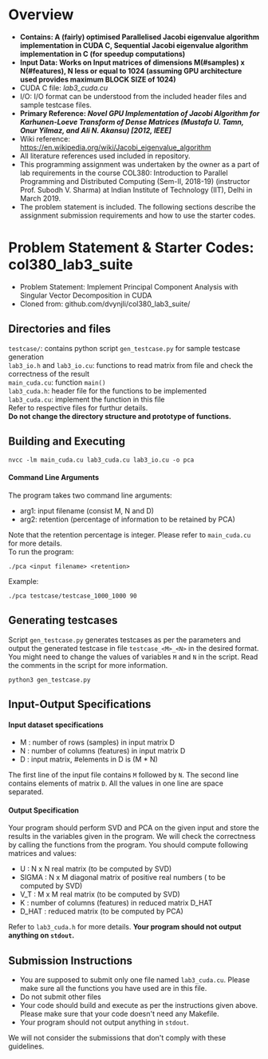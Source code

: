 # Overview 
- **Contains: A (fairly) optimised Parallelised Jacobi eigenvalue algorithm implementation in CUDA C, Sequential Jacobi eigenvalue algorithm implementation in C (for speedup computations)** 
- **Input Data: Works on Input matrices of dimensions M(#samples) x N(#features), N less or equal to 1024 (assuming GPU architecture used provides maximum BLOCK SIZE of 1024)**
- CUDA C file: *lab3_cuda.cu*
- I/O: I/O format can be understood from the included header files and sample testcase files.
- **Primary Reference: *Novel GPU Implementation of Jacobi Algorithm for Karhunen-Loeve Transform of Dense Matrices (Mustafa U. Tamn, Onur Yilmaz, and Ali N. Akansu) [2012, IEEE]***
- Wiki reference: https://en.wikipedia.org/wiki/Jacobi_eigenvalue_algorithm
- All literature references used included in repository. 
- This programming assignment was undertaken by the owner as a part of lab requirements in the course COL380: Introduction to Parallel Programming and Distributed Computing (Sem-II, 2018-19) (instructor Prof. Subodh V. Sharma) at Indian Institute of Technology (IIT), Delhi in March 2019. 
- The problem statement is included. The following sections describe the assignment submission requirements and how to use the starter codes.

# Problem Statement & Starter Codes: col380_lab3_suite
- Problem Statement: Implement Principal Component Analysis with Singular Vector Decomposition in CUDA
- Cloned from: github.com/dvynjli/col380_lab3_suite/

## Directories and files
`testcase/`: contains python script `gen_testcase.py` for sample testcase generation  
`lab3_io.h` and `lab3_io.cu`: functions to read matrix from file and check the correctness of the result  
`main_cuda.cu`: function `main()`  
`lab3_cuda.h`: header file for the functions to be implemented  
`lab3_cuda.cu`: implement the function in this file  
Refer to respective files for furthur details.  
**Do not change the directory structure and prototype of functions.**

## Building and Executing
```
nvcc -lm main_cuda.cu lab3_cuda.cu lab3_io.cu -o pca
```
#### Command Line Arguments
The program takes two command line arguments:
- arg1: input filename (consist M, N and D)  
- arg2: retention (percentage of information to be retained by PCA) 

Note that the retention percentage is integer.  Please refer to `main_cuda.cu` for more details.  
To run the program:
```
./pca <input filename> <retention>
```
Example:
```
./pca testcase/testcase_1000_1000 90
```

## Generating testcases
Script `gen_testcase.py` generates testcases as per the parameters and output the generated testcase in file `testcase_<M>_<N>` in the desired format. You might need to change the values of variables `M` and `N` in the script. Read the comments in the script for more information.
```
python3 gen_testcase.py
```

## Input-Output Specifications
#### Input dataset specifications
- M : number of rows (samples) in input matrix D
- N : number of columns (features) in input matrix D
- D : input matrix, #elements in D is (M * N)

The first line of the input file contains `M` followed by `N`. The second line contains elements of matrix `D`. All the values in one line are space separated.  

#### Output Specification
Your program should perform SVD and PCA on the given input and store the results in the variables given in the program. We will check the correctness by calling the functions from the program. You should compute following matrices and values:  
- U : N x N real matrix (to be computed by SVD)
- SIGMA : N x M diagonal matrix of positive real numbers ( to be computed by SVD)
- V_T : M x M real matrix (to be computed by SVD)
- K : number of columns (features) in reduced matrix D_HAT
- D_HAT : reduced matrix (to be computed by PCA)

Refer to `lab3_cuda.h` for more details. **Your program should not output anything on `stdout`.**  

## Submission Instructions
- You are supposed to submit only one file named `lab3_cuda.cu`. Please make sure all the functions you have used are in this file.
- Do not submit other files
- Your code should build and execute as per the instructions given above. Please make sure that your code doesn't need any Makefile.
- Your program should not output anything in `stdout`.

We will not consider the submissions that don't comply with these guidelines.
